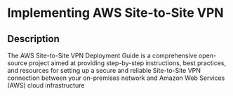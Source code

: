 <h1>Implementing AWS Site-to-Site VPN </h1>



<h2>Description</h2>
The AWS Site-to-Site VPN Deployment Guide is a comprehensive open-source project aimed at providing step-by-step instructions, best practices, and resources for setting up a secure and reliable Site-to-Site VPN connection between your on-premises network and Amazon Web Services (AWS) cloud infrastructure
<br />
